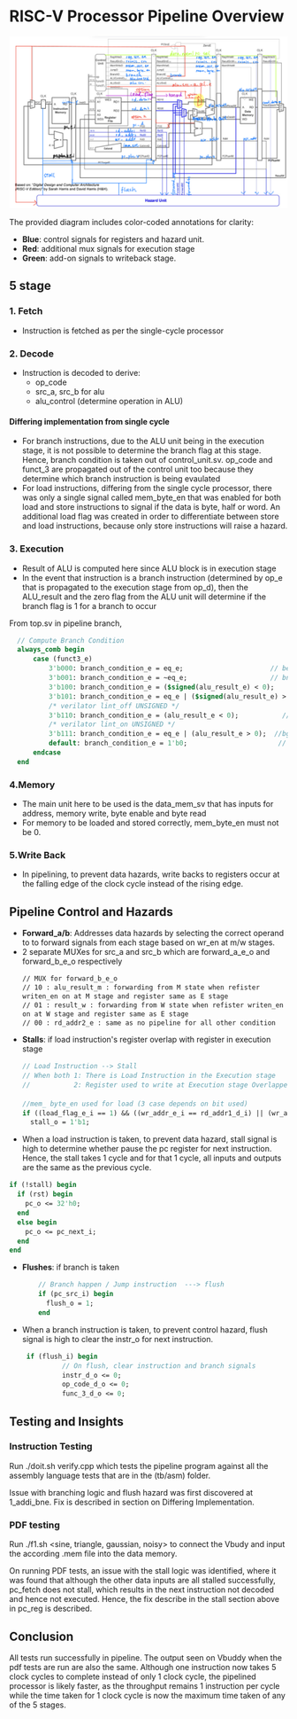 # RISC-V Processor Pipeline Overview

![pipeline structure](/images/pipeline_structure.jpg)


The provided diagram includes color-coded annotations for clarity:
- **Blue**: control signals for registers and hazard unit.
- **Red**: additional mux signals for execution stage
- **Green**: add-on signals to writeback stage.

## 5 stage

### 1. Fetch
- Instruction is fetched as per the single-cycle processor

### 2. Decode 
- Instruction is decoded to derive:
  - op_code
  - src_a, src_b for alu
  - alu_control (determine operation in ALU)

#### Differing implementation from single cycle
- For branch instructions, due to the ALU unit being in the execution stage, it is not possible to determine the branch flag at this stage. Hence, branch condition is taken out of control_unit.sv. op_code and funct_3 are propagated out of the control unit too because they determine which branch instruction is being evaulated
- For load instructions, differing from the single cycle processor,
there was only a single signal called mem_byte_en that was enabled for both load and store instructions to signal if the data is byte, half or word. An additional load flag was created in order to differentiate between store and load instructions, because only store instructions will raise a hazard.

### 3. Execution
- Result of ALU is computed here since ALU block is in execution stage
- In the event that instruction is a branch instruction (determined by op_e that is propagated to the execution stage from op_d), then the ALU_result and the zero flag from the ALU unit will determine if the branch flag is 1 for a branch to occur

From top.sv in pipeline branch,
```systemverilog
  // Compute Branch Condition
  always_comb begin
      case (funct3_e)
          3'b000: branch_condition_e = eq_e;                      // beq: branch if zero is set
          3'b001: branch_condition_e = ~eq_e;                     // bne: branch if zero is not set
          3'b100: branch_condition_e = ($signed(alu_result_e) < 0);          // blt
          3'b101: branch_condition_e = eq_e | ($signed(alu_result_e) > 0); // bge
          /* verilator lint_off UNSIGNED */
          3'b110: branch_condition_e = (alu_result_e < 0);           //bltu 
          /* verilator lint_on UNSIGNED */
          3'b111: branch_condition_e = eq_e | (alu_result_e > 0);  //bgeu
          default: branch_condition_e = 1'b0;                       // Other branch types not implemented here
      endcase
  end
```

### 4.Memory 
- The main unit here to be used is the data_mem_sv that has inputs for address, memory write, byte enable and byte read 
- For memory to be loaded and stored correctly, mem_byte_en must not be 0. 


### 5.Write Back
- In pipelining, to prevent data hazards, write backs to registers occur at the falling edge of the clock cycle instead of the rising edge.


## Pipeline Control and Hazards
  - **Forward_a/b**: Addresses data hazards by selecting the correct operand to to forward signals from each stage based on wr_en at m/w stages.
  - 2 separate MUXes for src_a and src_b which are forward_a_e_o and forward_b_e_o respectively
    ```
    // MUX for forward_b_e_o
    // 10 : alu_result_m : forwarding from M state when refister writen_en on at M stage and register same as E stage
    // 01 : result_w : forwarding from W state when refister writen_en on at W stage and register same as E stage
    // 00 : rd_addr2_e : same as no pipeline for all other condition
    ```
  - **Stalls**: if load instruction's register overlap with register in execution stage
    ```systemverilog
    // Load Instruction --> Stall
    // When both 1: There is Load Instruction in the Execution stage
    //           2: Register used to write at Execution stage Overlapped with one of register are used in Decoding Stage
        
    //mem_ byte_en used for load (3 case depends on bit used)
    if ((load_flag_e_i == 1) && ((wr_addr_e_i == rd_addr1_d_i) || (wr_addr_e_i == rd_addr2_d_i))) begin
      stall_o = 1'b1;
    ```
  - When a load instruction is taken, to prevent data hazard, stall signal is high to determine whether pause the pc register for next instruction. Hence, the stall takes 1 cycle and for that 1 cycle, all inputs and outputs are the same as the previous cycle.
  ```systemverilog
  if (!stall) begin
    if (rst) begin  
      pc_o <= 32'h0;
    end
    else begin
      pc_o <= pc_next_i;
    end
  end
  ```
- **Flushes**: if branch is taken
  ```systemverilog
      // Branch happen / Jump instruction  ---> flush
      if (pc_src_i) begin 
        flush_o = 1;
      end
  ```
- When a branch instruction is taken, to prevent control hazard, flush signal is high to clear the instr_o for next instruction.
  ```systemverilog
   if (flush_i) begin
            // On flush, clear instruction and branch signals
            instr_d_o <= 0;
            op_code_d_o <= 0;
            func_3_d_o <= 0;
  ```

## Testing and Insights
### Instruction Testing
Run ./doit.sh verify.cpp which tests the pipeline program against all the assembly language tests that are in the (tb/asm) folder.

Issue with branching logic and flush hazard was first discovered at 1_addi_bne. Fix is described in section on Differing Implementation.

### PDF testing
Run ./f1.sh <sine, triangle, gaussian, noisy> to connect the Vbudy and input the according .mem file into the data memory.

On running PDF tests, an issue with the stall logic was identified, where it was found that although the other data inputs are all stalled successfully, pc_fetch does not stall, which results in the next instruction not decoded and hence not executed. Hence, the fix describe in the stall section above in pc_reg is described.


## Conclusion
All tests run successfully in pipeline. The output seen on Vbuddy when the pdf tests are run are also the same. Although one instruction now takes 5 clock cycles to complete instead of only 1 clock cycle, the pipelined processor is likely faster, as the throughput remains 1 instruction per cycle while the time taken for 1 clock cycle is now the maximum time taken of any of the 5 stages.
